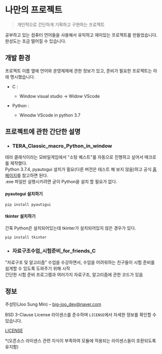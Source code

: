 # 나만의 프로젝트
> 개인적으로 간단하게 기획하고 구현하는 프로젝트


 공부하고 있는 컴퓨터 언어들을 사용해서 유익하고 재미있는 프로젝트를 만들었습니다.  
 완성도는 조금 떨어질 수 있습니다.
  

 ## 개발 환경  
 
 프로젝트 이름 옆에 언어와 운영체제에 관한 정보가 있고, 준비가 필요한 프로젝트는 아래 명시했습니다.
 
 * C :
 
     * Window visual studio -> Widow VScode  
 
 * Python :

     * Winodw VScode in python 3.7  
  
  

 ## 프로젝트에 관한 간단한 설명 
 
 * ### TERA_Classic_macro_Python_in_window  
 
  테라 클래식이라는 모바일게임에서 "소탕 퀘스트"를 자동으로 진행하고 싶어서 매크로를 제작했다.  
  Python 3.7.4, pyautogui 설치가 필요(다른 버전은 테스트 해 보지 않음)하고 공식 [홈페이지](https://www.python.org/)를 참고하면 된다.  
  .exe 파일만 실행시키려면 굳이 Python을 설치 할 필요가 없다. 
 
 #### pyautogui 설치하기  
```sh
pip install pyautigui
```
 #### tkinter 설치하기  
 간혹 Python은 설치되어있는데 tkinter가 설치되어있지 않은 경우가 있다.  
 ```sh
 pip install tkinter
 ```
 

  
* ### 자료구조수업_시험준비_for_friends_C  
 "자료구조 및 알고리즘" 수업을 수강하면서, 수업을 어려워하는 친구들이 시험 준비를 쉽게할 수 있도록 도와주기 위해 시작  
 간단한 시험 준비 프로그램과 여러가지 자료구조, 알고리즘에 관한 코드가 있음

 ## 정보

 주성민(Joo Sung Min) – big-joo_dev@naver.com

 BSD 3-Clause License 라이센스를 준수하며 ``LICENSE``에서 자세한 정보를 확인할 수 있습니다.

 [LICENSE](https://github.com/Sungmin-Joo/My_own_project/blob/master/LICENSE)
 
 *(오픈소스 라이센스 관련 지식이 부족하여 모듈에 적용되는 라이센스들이 호환되도록 유지함)

